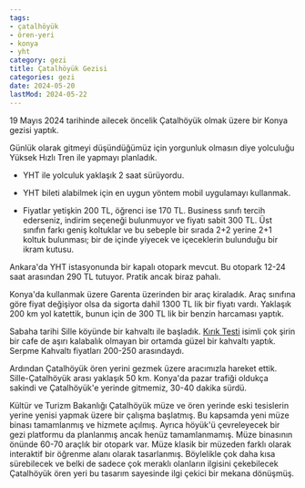 ```yaml
---
tags:
- çatalhöyük
- ören-yeri
- konya
- yht
category: gezi
title: Çatalhöyük Gezisi
categories: gezi
date: 2024-05-20
lastMod: 2024-05-22
---
```

19 Mayıs 2024 tarihinde ailecek öncelik Çatalhöyük olmak üzere bir Konya gezisi yaptık.

Günlük olarak gitmeyi düşündüğümüz için yorgunluk olmasın diye yolculuğu Yüksek Hızlı Tren ile yapmayı planladık.

  + YHT ile yolculuk yaklaşık 2 saat sürüyordu.

  + YHT bileti alabilmek için en uygun yöntem mobil uygulamayı kullanmak.

  + Fiyatlar yetişkin 200 TL, öğrenci ise 170 TL. Business sınıfı tercih ederseniz, indirim seçeneği bulunmuyor ve fiyatı sabit 300 TL. Üst sınıfın farkı geniş koltuklar ve bu sebeple bir sırada 2+2 yerine 2+1 koltuk bulunması; bir de içinde yiyecek ve içeceklerin bulunduğu bir ikram kutusu.

Ankara'da YHT istasyonunda bir kapalı otopark mevcut. Bu otopark 12-24 saat arasından 290 TL tutuyor. Pratik ancak biraz pahalı.

Konya'da kullanmak üzere Garenta üzerinden bir araç kiraladık. Araç sınıfına göre fiyat değişiyor olsa da sigorta dahil 1300 TL lik bir fiyatı vardı. Yaklaşık 200 km yol katettik, bunun için de 300 TL lik bir benzin harcaması yaptık.

Sabaha tarihi Sille köyünde bir kahvaltı ile başladık. [Kırık Testi](https://www.instagram.com/kiriktesticafe/) isimli çok şirin bir cafe de aşırı kalabalık olmayan bir ortamda güzel bir kahvaltı yaptık. Serpme Kahvaltı fiyatları 200-250 arasındaydı.

Ardından Çatalhöyük ören yerini gezmek üzere aracımızla hareket ettik. Sille-Çatalhöyük arası yaklaşık 50 km. Konya'da pazar trafiği oldukça sakindi ve Çatalhöyük'e yerinde gitmemiz, 30-40 dakika sürdü.

Kültür ve Turizm Bakanlığı Çatalhöyük müze ve ören yerinde eski tesislerin yerine yenisi yapmak üzere bir çalışma başlatmış.  Bu kapsamda yeni müze binası tamamlanmış ve hizmete açılmış. Ayrıca höyük'ü çevreleyecek bir gezi platformu da planlanmış ancak henüz tamamlanmamış. Müze binasının önünde 60-70 araçlık bir otopark var. Müze klasik bir müzeden farklı olarak interaktif bir öğrenme alanı olarak tasarlanmış. Böylelikle çok daha kısa sürebilecek ve belki de sadece çok meraklı olanların ilgisini çekebilecek Çatalhöyük ören yeri bu tasarım sayesinde ilgi çekici bir mekana dönüşmüş.


